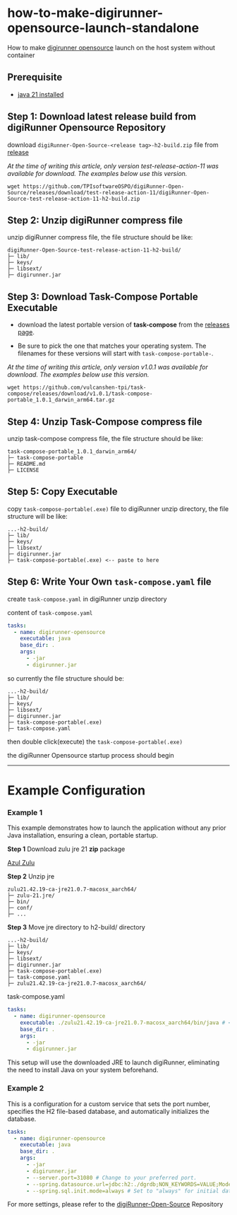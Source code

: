 # how-to-make-digirunner-opensource-launch-standalone

How to make [digirunner opensource](https://github.com/TPIsoftwareOSPO/digiRunner-Open-Source) launch on the host system without container

## Prerequisite

- [java 21 installed](https://www.azul.com/downloads/?package=jdk#zulu)


## Step 1: Download latest release build from digiRunner Opensource Repository

download `digiRunner-Open-Source-<release tag>-h2-build.zip` file from [release](https://github.com/TPIsoftwareOSPO/digiRunner-Open-Source/releases)


_At the time of writing this article, only version test-release-action-11 was available for download. The examples below use this version._

```
wget https://github.com/TPIsoftwareOSPO/digiRunner-Open-Source/releases/download/test-release-action-11/digiRunner-Open-Source-test-release-action-11-h2-build.zip
```

## Step 2: Unzip digiRunner compress file

unzip digiRunner compress file, the file structure should be like:

```
digiRunner-Open-Source-test-release-action-11-h2-build/
├─ lib/
├─ keys/
├─ libsext/
├─ digirunner.jar
```

## Step 3: Download Task-Compose Portable Executable

- download the latest portable version of **task-compose** from the [releases page](https://github.com/vulcanshen-tpi/task-compose/releases). 

- Be sure to pick the one that matches your operating system. The filenames for these versions will start with `task-compose-portable-`.

_At the time of writing this article, only version v1.0.1 was available for download. The examples below use this version._

```
wget https://github.com/vulcanshen-tpi/task-compose/releases/download/v1.0.1/task-compose-portable_1.0.1_darwin_arm64.tar.gz
```

## Step 4: Unzip Task-Compose compress file

unzip task-compose compress file, the file structure should be like:

```
task-compose-portable_1.0.1_darwin_arm64/
├─ task-compose-portable
├─ README.md
├─ LICENSE
```

## Step 5: Copy Executable

copy `task-compose-portable(.exe)` file to digiRunner unzip directory, the file structure will be like:

```
...-h2-build/
├─ lib/
├─ keys/
├─ libsext/
├─ digirunner.jar
├─ task-compose-portable(.exe) <-- paste to here
```

## Step 6: Write Your Own `task-compose.yaml` file

create `task-compose.yaml` in digiRunner unzip directory

content of `task-compose.yaml`
```yaml
tasks:
  - name: digirunner-opensource
    executable: java
    base_dir: .
    args:
      - -jar
      - digirunner.jar
```

so currently the file structure should be:

```
...-h2-build/
├─ lib/
├─ keys/
├─ libsext/
├─ digirunner.jar
├─ task-compose-portable(.exe)
├─ task-compose.yaml
```

then double click(execute) the `task-compose-portable(.exe)`

the digiRunner Opensource startup process should begin

---

# Example Configuration

### Example 1

This example demonstrates how to launch the application without any prior Java installation, ensuring a clean, portable startup.

**Step 1** Download zulu jre 21 **zip** package

[Azul Zulu](https://www.azul.com/downloads/?package=jdk#zulu)

**Step 2** Unzip jre

```
zulu21.42.19-ca-jre21.0.7-macosx_aarch64/
├─ zulu-21.jre/
├─ bin/
├─ conf/
├─ ...
```

**Step 3** Move jre directory to h2-build/ directory

```
...-h2-build/
├─ lib/
├─ keys/
├─ libsext/
├─ digirunner.jar
├─ task-compose-portable(.exe)
├─ task-compose.yaml
├─ zulu21.42.19-ca-jre21.0.7-macosx_aarch64/
```

task-compose.yaml

```yaml
tasks:
  - name: digirunner-opensource
    executable: ./zulu21.42.19-ca-jre21.0.7-macosx_aarch64/bin/java # <-- change this line
    base_dir: .
    args:
      - -jar
      - digirunner.jar
```

This setup will use the downloaded JRE to launch digiRunner, eliminating the need to install Java on your system beforehand.

### Example 2

This is a configuration for a custom service that sets the port number, specifies the H2 file-based database, and automatically initializes the database.

```yaml
tasks:
  - name: digirunner-opensource
    executable: java
    base_dir: .
    args:
      - -jar
      - digirunner.jar
      - --server.port=31080 # Change to your preferred port.
      - --spring.datasource.url=jdbc:h2:./dgrdb;NON_KEYWORDS=VALUE;Mode=MySQL # Set your preferred JDBC URL.
      - --spring.sql.init.mode=always # Set to "always" for initial database setup; "never" otherwise.
```

For more settings, please refer to the [digiRunner-Open-Source](https://github.com/TPIsoftwareOSPO/digiRunner-Open-Source) Repository